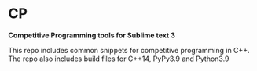 # CP
**Competitive Programming tools for Sublime text 3**

This repo includes common snippets for competitive programming in C++. The repo also includes build files for C++14, PyPy3.9 and Python3.9
